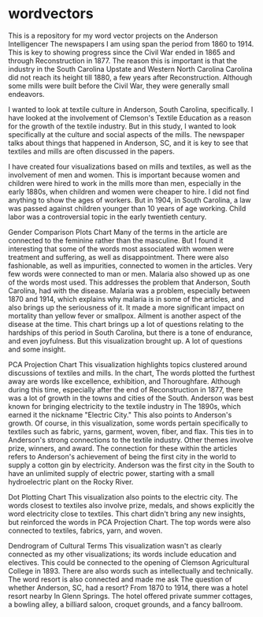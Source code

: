 # wordvectors
This is a repository for my word vector projects on the Anderson Intelligencer
The newspapers I am using span the period from 1860 to 1914. This is key to showing progress
since the Civil War ended in 1865 and through Reconstruction in 1877. The reason this is
important is that the industry in the South Carolina Upstate and Western North Carolina
Carolina did not reach its height till 1880, a few years after Reconstruction.
Although some mills were built before the Civil War, they were generally small endeavors. 

I wanted to look at textile culture in Anderson, South Carolina, specifically. I have looked
at the involvement of Clemson's Textile Education as a reason for the growth of the
textile industry. But in this study, I wanted to look specifically at the culture and social
aspects of the mills. The newspaper talks about things that happened in Anderson, SC, and
it is key to see that textiles and mills are often discussed in the papers. 

I have created four visualizations based on mills and textiles, as well as the involvement of men
and women. This is important because women and children were hired to work in the mills more than
men, especially in the early 1880s, when children and women were cheaper to hire. I did not find
anything to show the ages of workers. But in 1904, in South Carolina, a law was passed against children
younger than 10 years of age working. Child labor was a controversial topic in the early twentieth century.


Gender Comparison Plots Chart
Many of the terms in the article are connected to the feminine rather than
the masculine. But I found it interesting that some of the words most associated with women were treatment
and suffering, as well as disappointment. There were also fashionable, as well as impurities, connected
to women in the articles. Very few words were connected to man or men. Malaria also showed up as
one of the words most used. This addresses the problem that Anderson, South Carolina, had with the
disease. Malaria was a problem, especially between 1870 and 1914, which explains why malaria is
in some of the articles, and also brings up the seriousness of it. It made a more significant impact
on mortality than yellow fever or smallpox. Ailment is another aspect of the disease at the time. 
This chart brings up a lot of questions relating to the hardships of this period in South Carolina,
but there is a tone of endurance, and even joyfulness. But this visualization brought up. A lot
of questions and some insight. 

PCA Projection Chart
This visualization highlights topics clustered around discussions of textiles and mills. In the chart, 
The words plotted the furthest away are words like excellence, exhibition, and Thoroughfare. Although
during this time, especially after the end of Reconstruction in 1877, there was a lot of growth in the towns
and cities of the South. Anderson was best known for bringing electricity to the textile industry in
The 1890s, which earned it the nickname "Electric City." This also points to Anderson's growth. Of course,
in this visualization, some words pertain specifically to textiles such as fabric, yarns, garment,
woven, fiber, and flax. This ties in to Anderson's strong connections to the textile industry. Other
themes involve prize, winners, and award. The connection for these within the articles refers to
Anderson's achievement of being the first city in the world to supply a cotton gin by electricity.
Anderson was the first city in the South to have an unlimited supply of electric power, starting with a
small hydroelectric plant on the Rocky River.

Dot Plotting Chart
This visualization also points to the electric city. The words closest to textiles also involve
prize, medals, and shows explicitly the word electricity close to textiles. This chart didn't bring
any new insights, but reinforced the words in PCA Projection Chart. The top words were also connected to
textiles, fabrics, yarn, and woven. 

Dendrogram of Cultural Terms
This visualization wasn't as clearly connected as my other visualizations; its words include education
and electives. This could be connected to the opening of Clemson Agricultural College in 1893. There are
also words such as intellectually and technically. The word resort is also connected and made me ask
The question of whether Anderson, SC, had a resort? From 1870 to 1914, there was a hotel resort nearby
In Glenn Springs. The hotel offered private summer cottages, a bowling alley, a billiard saloon, croquet
grounds, and a fancy ballroom.
 














